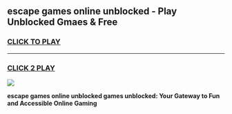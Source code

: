 
## escape games online unblocked - Play Unblocked Gmaes & Free
<h3>
<a href="https://premium.freeplayer.one?title=escape_games_online_unblocked&ref=20F">CLICK TO PLAY</a></h3>
<hr>

<h3>
<a href="https://premium.freeplayer.one?title=escape_games_online_unblocked&ref=20F">CLICK 2 PLAY</a>
  
</h3>

<a href="https://premium.freeplayer.one?title=escape_games_online_unblocked&ref=20F/"><img src="https://clearcache.store/games.png"></a>


**escape games online unblocked games unblocked: Your Gateway to Fun and Accessible Online Gaming**
